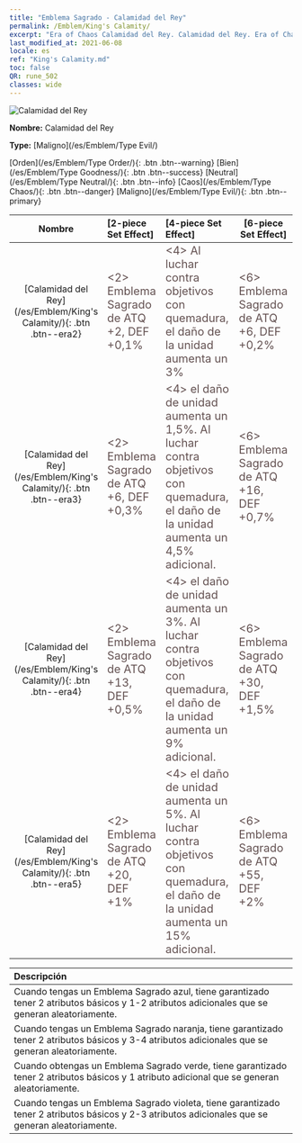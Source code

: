 ```yaml
---
title: "Emblema Sagrado - Calamidad del Rey"
permalink: /Emblem/King's Calamity/
excerpt: "Era of Chaos Calamidad del Rey. Calamidad del Rey. Era of Chaos Emblema Sagrado Calamidad del Rey. Era of Chaos Maligno Calamidad del Rey"
last_modified_at: 2021-06-08
locale: es
ref: "King's Calamity.md"
toc: false
QR: rune_502
classes: wide
---
```


  ![Calamidad del Rey](/images/r/rune_icon_502.png)

 **Nombre:** Calamidad del Rey

 **Type:** [Maligno](/es/Emblem/Type Evil/)

  [Orden](/es/Emblem/Type Order/){: .btn .btn--warning}   [Bien](/es/Emblem/Type Goodness/){: .btn .btn--success}   [Neutral](/es/Emblem/Type Neutral/){: .btn .btn--info}   [Caos](/es/Emblem/Type Chaos/){: .btn .btn--danger}   [Maligno](/es/Emblem/Type Evil/){: .btn .btn--primary} 

  |  Nombre    | [2-piece Set Effect] | [4-piece Set Effect] | [6-piece Set Effect]  | 
  |:-----------------------:|:-------------------|:-----------------|----------------| 
  | [Calamidad del Rey](/es/Emblem/King's Calamity/){: .btn .btn--era2} | <span style="color: #645252;font-size:20px">&lt;2&gt; Emblema Sagrado de ATQ +2, DEF +0,1%</span> | <span style="color: #645252;font-size:20px">&lt;4&gt; Al luchar contra objetivos con quemadura, el daño de la unidad aumenta un 3%</span> | <span style="color: #645252;font-size:20px">&lt;6&gt; Emblema Sagrado de ATQ +6, DEF +0,2%</span> | 
  | [Calamidad del Rey](/es/Emblem/King's Calamity/){: .btn .btn--era3} | <span style="color: #645252;font-size:20px">&lt;2&gt; Emblema Sagrado de ATQ +6, DEF +0,3%</span> | <span style="color: #645252;font-size:20px">&lt;4&gt; el daño de unidad aumenta un 1,5%. Al luchar contra objetivos con quemadura, el daño de la unidad aumenta un 4,5% adicional.</span> | <span style="color: #645252;font-size:20px">&lt;6&gt; Emblema Sagrado de ATQ +16, DEF +0,7%</span> | 
  | [Calamidad del Rey](/es/Emblem/King's Calamity/){: .btn .btn--era4} | <span style="color: #645252;font-size:20px">&lt;2&gt; Emblema Sagrado de ATQ +13, DEF +0,5%</span> | <span style="color: #645252;font-size:20px">&lt;4&gt; el daño de unidad aumenta un 3%. Al luchar contra objetivos con quemadura, el daño de la unidad aumenta un 9% adicional.</span> | <span style="color: #645252;font-size:20px">&lt;6&gt; Emblema Sagrado de ATQ +30, DEF +1,5%</span> | 
  | [Calamidad del Rey](/es/Emblem/King's Calamity/){: .btn .btn--era5} | <span style="color: #645252;font-size:20px">&lt;2&gt; Emblema Sagrado de ATQ +20, DEF +1%</span> | <span style="color: #645252;font-size:20px">&lt;4&gt; el daño de unidad aumenta un 5%. Al luchar contra objetivos con quemadura, el daño de la unidad aumenta un 15% adicional.</span> | <span style="color: #645252;font-size:20px">&lt;6&gt; Emblema Sagrado de ATQ +55, DEF +2%</span> | 

  |         Descripción            | 
  |:-------------------------------|
  | Cuando tengas un Emblema Sagrado azul, tiene garantizado tener 2 atributos básicos y 1-2 atributos adicionales que se generan aleatoriamente. |
  | Cuando tengas un Emblema Sagrado naranja, tiene garantizado tener 2 atributos básicos y 3-4 atributos adicionales que se generan aleatoriamente. |
  | Cuando obtengas un Emblema Sagrado verde, tiene garantizado tener 2 atributos básicos y 1 atributo adicional que se generan aleatoriamente. |
  | Cuando tengas un Emblema Sagrado violeta, tiene garantizado tener 2 atributos básicos y 2-3 atributos adicionales que se generan aleatoriamente. |
